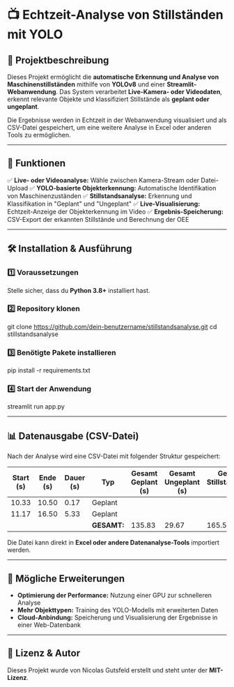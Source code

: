 # 📺 Echtzeit-Analyse von Stillständen mit YOLO

## 📌 Projektbeschreibung
Dieses Projekt ermöglicht die **automatische Erkennung und Analyse von Maschinenstillständen** mithilfe von **YOLOv8** und einer **Streamlit-Webanwendung**. Das System verarbeitet **Live-Kamera- oder Videodaten**, erkennt relevante Objekte und klassifiziert Stillstände als **geplant oder ungeplant**.

Die Ergebnisse werden in Echtzeit in der Webanwendung visualisiert und als CSV-Datei gespeichert, um eine weitere Analyse in Excel oder anderen Tools zu ermöglichen.

---

## 🚀 Funktionen
✅ **Live- oder Videoanalyse:** Wähle zwischen Kamera-Stream oder Datei-Upload
✅ **YOLO-basierte Objekterkennung:** Automatische Identifikation von Maschinenzuständen
✅ **Stillstandsanalyse:** Erkennung und Klassifikation in "Geplant" und "Ungeplant"
✅ **Live-Visualisierung:** Echtzeit-Anzeige der Objekterkennung im Video
✅ **Ergebnis-Speicherung:** CSV-Export der erkannten Stillstände und Berechnung der OEE

---

## 🛠️ Installation & Ausführung

### 1️⃣ **Voraussetzungen**  
Stelle sicher, dass du **Python 3.8+** installiert hast.

### 2️⃣ **Repository klonen**

git clone https://github.com/dein-benutzername/stillstandsanalyse.git
cd stillstandsanalyse


### 3️⃣ **Benötigte Pakete installieren**

pip install -r requirements.txt


### 4️⃣ **Start der Anwendung**

streamlit run app.py


---

## 📊 Datenausgabe (CSV-Datei)
Nach der Analyse wird eine CSV-Datei mit folgender Struktur gespeichert:

| Start (s) | Ende (s) | Dauer (s) | Typ     | Gesamt Geplant (s) | Gesamt Ungeplant (s) | Gesamt Stillstandszeit (s) | OEE-Faktor (%) |
|-----------|---------|-----------|---------|--------------------|---------------------|----------------------------|----------------|
| 10.33     | 10.50   | 0.17      | Geplant |                    |                     |                            |                |
| 11.17     | 16.50   | 5.33      | Geplant |                    |                     |                            |                |
|           |         |           | **GESAMT:** | 135.83            | 29.67               | 165.50                     | 68.86          |

Die Datei kann direkt in **Excel oder andere Datenanalyse-Tools** importiert werden.

---

## 🔧 Mögliche Erweiterungen
- **Optimierung der Performance:** Nutzung einer GPU zur schnelleren Analyse
- **Mehr Objekttypen:** Training des YOLO-Modells mit erweiterten Daten
- **Cloud-Anbindung:** Speicherung und Visualisierung der Ergebnisse in einer Web-Datenbank

---

## 📝 Lizenz & Autor
Dieses Projekt wurde von Nicolas Gutsfeld erstellt und steht unter der **MIT-Lizenz**.


